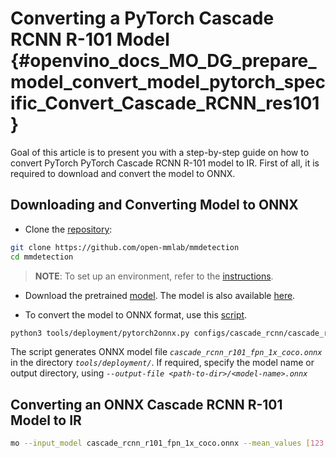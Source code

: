 # Converting a PyTorch Cascade RCNN R-101 Model {#openvino_docs_MO_DG_prepare_model_convert_model_pytorch_specific_Convert_Cascade_RCNN_res101}

Goal of this article is to present you with a step-by-step guide on how to convert PyTorch PyTorch Cascade RCNN R-101 model to IR. First of all, it is required to download and convert the model to ONNX.

## Downloading and Converting Model to ONNX

* Clone the [repository](https://github.com/open-mmlab/mmdetection):

```bash
git clone https://github.com/open-mmlab/mmdetection
cd mmdetection
```

> **NOTE**: To set up an environment, refer to the [instructions](https://github.com/open-mmlab/mmdetection/blob/master/docs/en/get_started.md#installation).

* Download the pretrained [model](https://download.openmmlab.com/mmdetection/v2.0/cascade_rcnn/cascade_rcnn_r101_fpn_1x_coco/cascade_rcnn_r101_fpn_1x_coco_20200317-0b6a2fbf.pth). The model is also available [here](https://github.com/open-mmlab/mmdetection/blob/master/configs/cascade_rcnn/README.md).

* To convert the model to ONNX format, use this [script](https://github.com/open-mmlab/mmdetection/blob/master/tools/deployment/pytorch2onnx.py).

```bash
python3 tools/deployment/pytorch2onnx.py configs/cascade_rcnn/cascade_rcnn_r101_fpn_1x_coco.py cascade_rcnn_r101_fpn_1x_coco_20200317-0b6a2fbf.pth --output-file cascade_rcnn_r101_fpn_1x_coco.onnx
```

The script generates ONNX model file *`cascade_rcnn_r101_fpn_1x_coco.onnx`* in the directory *`tools/deployment/`*. If required, specify the model name or output directory, using *`--output-file <path-to-dir>/<model-name>.onnx`*

## Converting an ONNX Cascade RCNN R-101 Model to IR

```bash
mo --input_model cascade_rcnn_r101_fpn_1x_coco.onnx --mean_values [123.675,116.28,103.53] --scale_values [58.395,57.12,57.375]
```

